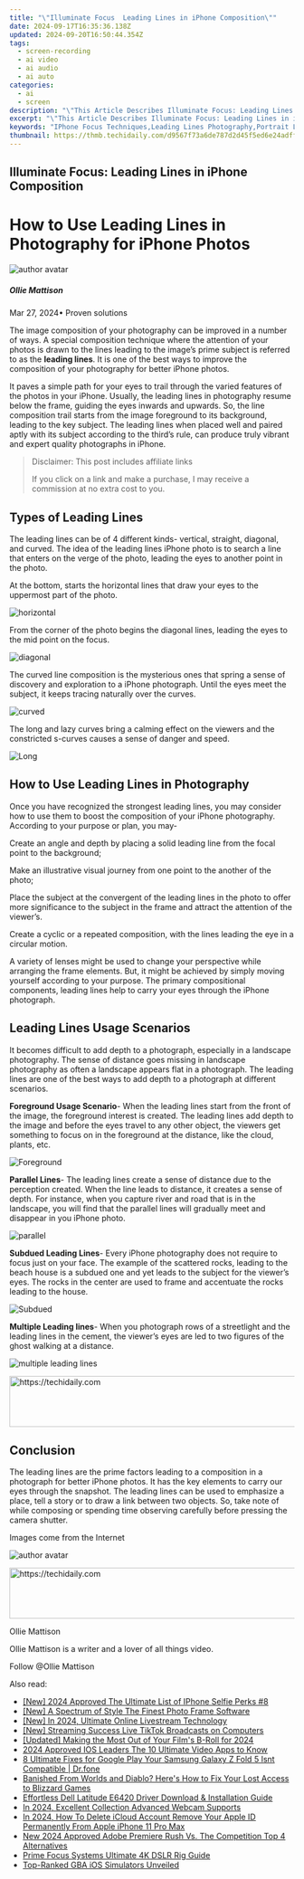 ```yaml
---
title: "\"Illuminate Focus  Leading Lines in iPhone Composition\""
date: 2024-09-17T16:35:36.138Z
updated: 2024-09-20T16:50:44.354Z
tags: 
  - screen-recording
  - ai video
  - ai audio
  - ai auto
categories: 
  - ai
  - screen
description: "\"This Article Describes Illuminate Focus: Leading Lines in iPhone Composition\""
excerpt: "\"This Article Describes Illuminate Focus: Leading Lines in iPhone Composition\""
keywords: "IPhone Focus Techniques,Leading Lines Photography,Portrait Lighting with Phone,Mobile Photography Basics,IPhone Sharp Focus Points,Creative Composition Tips,Photo Illumination Tricks"
thumbnail: https://thmb.techidaily.com/d9567f73a6de787d2d45f5ed6e24adff2914444a4a5e563757f01047c1bbc480.jpg
---
```


## Illuminate Focus: Leading Lines in iPhone Composition

# How to Use Leading Lines in Photography for iPhone Photos

![author avatar](https://images.wondershare.com/filmora/article-images/ollie-mattison.jpg)

##### Ollie Mattison

 Mar 27, 2024• Proven solutions

 The image composition of your photography can be improved in a number of ways. A special composition technique where the attention of your photos is drawn to the lines leading to the image’s prime subject is referred to as the **leading lines**. It is one of the best ways to improve the composition of your photography for better iPhone photos.

 It paves a simple path for your eyes to trail through the varied features of the photos in your iPhone. Usually, the leading lines in photography resume below the frame, guiding the eyes inwards and upwards. So, the line composition trail starts from the image foreground to its background, leading to the key subject. The leading lines when placed well and paired aptly with its subject according to the third’s rule, can produce truly vibrant and expert quality photographs in iPhone.

>  Disclaimer: This post includes affiliate links
>
>  If you click on a link and make a purchase, I may receive a commission at no extra cost to you.
>

## Types of Leading Lines

 The leading lines can be of 4 different kinds- vertical, straight, diagonal, and curved. The idea of the leading lines iPhone photo is to search a line that enters on the verge of the photo, leading the eyes to another point in the photo.

 At the bottom, starts the horizontal lines that draw your eyes to the uppermost part of the photo.

![horizontal](https://images.wondershare.com/filmora/horizontal-lines.jpg)

 From the corner of the photo begins the diagonal lines, leading the eyes to the mid point on the focus.

![diagonal](https://images.wondershare.com/filmora/diagonal-lines.jpg)

 The curved line composition is the mysterious ones that spring a sense of discovery and exploration to a iPhone photograph. Until the eyes meet the subject, it keeps tracing naturally over the curves.

![curved](https://images.wondershare.com/filmora/curved-lines.jpg)

 The long and lazy curves bring a calming effect on the viewers and the constricted s-curves causes a sense of danger and speed.

![Long](https://images.wondershare.com/filmora/Long-lines.jpg)

## How to Use Leading Lines in Photography

 Once you have recognized the strongest leading lines, you may consider how to use them to boost the composition of your iPhone photography. According to your purpose or plan, you may-

 Create an angle and depth by placing a solid leading line from the focal point to the background;

 Make an illustrative visual journey from one point to the another of the photo;

 Place the subject at the convergent of the leading lines in the photo to offer more significance to the subject in the frame and attract the attention of the viewer’s.

 Create a cyclic or a repeated composition, with the lines leading the eye in a circular motion.

 A variety of lenses might be used to change your perspective while arranging the frame elements. But, it might be achieved by simply moving yourself according to your purpose. The primary compositional components, leading lines help to carry your eyes through the iPhone photograph.

## Leading Lines Usage Scenarios

 It becomes difficult to add depth to a photograph, especially in a landscape photography. The sense of distance goes missing in landscape photography as often a landscape appears flat in a photograph. The leading lines are one of the best ways to add depth to a photograph at different scenarios.

**Foreground Usage Scenario**\- When the leading lines start from the front of the image, the foreground interest is created. The leading lines add depth to the image and before the eyes travel to any other object, the viewers get something to focus on in the foreground at the distance, like the cloud, plants, etc.

![Foreground](https://images.wondershare.com/filmora/Foreground.jpg)

**Parallel Lines**\- The leading lines create a sense of distance due to the perception created. When the line leads to distance, it creates a sense of depth. For instance, when you capture river and road that is in the landscape, you will find that the parallel lines will gradually meet and disappear in you iPhone photo.

![parallel](https://images.wondershare.com/filmora/parallel.jpg)

**Subdued Leading Lines**\- Every iPhone photography does not require to focus just on your face. The example of the scattered rocks, leading to the beach house is a subdued one and yet leads to the subject for the viewer’s eyes. The rocks in the center are used to frame and accentuate the rocks leading to the house.

![Subdued](https://images.wondershare.com/filmora/Subdued-Leading.jpg)

**Multiple Leading lines**\- When you photograph rows of a streetlight and the leading lines in the cement, the viewer’s eyes are led to two figures of the ghost walking at a distance.

![multiple leading lines](https://images.wondershare.com/filmora/multiple.jpg)

<!-- affiliate ads begin -->
<a href="https://aligracehair.sjv.io/c/5597632/1918703/19272" target="_top" id="1918703">
  <img src="//a.impactradius-go.com/display-ad/19272-1918703" border="0" alt="https://techidaily.com" width="728" height="90"/>
</a>
<img height="0" width="0" src="https://aligracehair.sjv.io/i/5597632/1918703/19272" style="position:absolute;visibility:hidden;" border="0" />
<!-- affiliate ads end -->

## Conclusion

 The leading lines are the prime factors leading to a composition in a photograph for better iPhone photos. It has the key elements to carry our eyes through the snapshot. The leading lines can be used to emphasize a place, tell a story or to draw a link between two objects. So, take note of while composing or spending time observing carefully before pressing the camera shutter.

 Images come from the Internet

![author avatar](https://images.wondershare.com/filmora/article-images/ollie-mattison.jpg)

<!-- affiliate ads begin -->
<a href="https://appsumo.8odi.net/c/5597632/2144274/7443" target="_top" id="2144274">
  <img src="//a.impactradius-go.com/display-ad/7443-2144274" border="0" alt="https://techidaily.com" width="600" height="90"/>
</a>
<img height="0" width="0" src="https://appsumo.8odi.net/i/5597632/2144274/7443" style="position:absolute;visibility:hidden;" border="0" />
<!-- affiliate ads end -->

Ollie Mattison

Ollie Mattison is a writer and a lover of all things video.

Follow @Ollie Mattison


<ins class="adsbygoogle"
     style="display:block"
     data-ad-format="autorelaxed"
     data-ad-client="ca-pub-7571918770474297"
     data-ad-slot="1223367746"></ins>



<ins class="adsbygoogle"
     style="display:block"
     data-ad-client="ca-pub-7571918770474297"
     data-ad-slot="8358498916"
     data-ad-format="auto"
     data-full-width-responsive="true"></ins>


<span class="atpl-alsoreadstyle">Also read:</span>
<div><ul>
<li><a href="https://article-knowledge.techidaily.com/new-2024-approved-the-ultimate-list-of-iphone-selfie-perks-8/"><u>[New] 2024 Approved The Ultimate List of IPhone Selfie Perks #8</u></a></li>
<li><a href="https://article-knowledge.techidaily.com/new-a-spectrum-of-style-the-finest-photo-frame-software/"><u>[New] A Spectrum of Style The Finest Photo Frame Software</u></a></li>
<li><a href="https://article-knowledge.techidaily.com/new-in-2024-ultimate-online-livestream-technology/"><u>[New] In 2024, Ultimate Online Livestream Technology</u></a></li>
<li><a href="https://tiktok-video-files.techidaily.com/new-streaming-success-live-tiktok-broadcasts-on-computers/"><u>[New] Streaming Success Live TikTok Broadcasts on Computers</u></a></li>
<li><a href="https://article-knowledge.techidaily.com/updated-making-the-most-out-of-your-films-b-roll-for-2024/"><u>[Updated] Making the Most Out of Your Film's B-Roll for 2024</u></a></li>
<li><a href="https://extra-approaches.techidaily.com/2024-approved-ios-leaders-the-10-ultimate-video-apps-to-know/"><u>2024 Approved IOS Leaders The 10 Ultimate Video Apps to Know</u></a></li>
<li><a href="https://howto.techidaily.com/8-ultimate-fixes-for-google-play-your-samsung-galaxy-z-fold-5-isnt-compatible-drfone-by-drfone-fix-android-problems-fix-android-problems/"><u>8 Ultimate Fixes for Google Play Your Samsung Galaxy Z Fold 5 Isnt Compatible | Dr.fone</u></a></li>
<li><a href="https://win-blog.techidaily.com/1722999305724-banished-from-worlds-and-diablo-heres-how-to-fix-your-lost-access-to-blizzard-games/"><u>Banished From Worlds and Diablo? Here's How to Fix Your Lost Access to Blizzard Games</u></a></li>
<li><a href="https://win-dash.techidaily.com/effortless-dell-latitude-e6420-driver-download-and-installation-guide/"><u>Effortless Dell Latitude E6420 Driver Download & Installation Guide</u></a></li>
<li><a href="https://some-techniques.techidaily.com/in-2024-excellent-collection-advanced-webcam-supports/"><u>In 2024, Excellent Collection Advanced Webcam Supports</u></a></li>
<li><a href="https://apple-account.techidaily.com/in-2024-how-to-delete-icloud-account-remove-your-apple-id-permanently-from-apple-iphone-11-pro-max-by-drfone-ios/"><u>In 2024, How To Delete iCloud Account Remove Your Apple ID Permanently From Apple iPhone 11 Pro Max</u></a></li>
<li><a href="https://smart-video-creator.techidaily.com/new-2024-approved-adobe-premiere-rush-vs-the-competition-top-4-alternatives/"><u>New 2024 Approved Adobe Premiere Rush Vs. The Competition Top 4 Alternatives</u></a></li>
<li><a href="https://article-knowledge.techidaily.com/prime-focus-systems-ultimate-4k-dslr-rig-guide/"><u>Prime Focus Systems Ultimate 4K DSLR Rig Guide</u></a></li>
<li><a href="https://games-able.techidaily.com/top-ranked-gba-ios-simulators-unveiled/"><u>Top-Ranked GBA iOS Simulators Unveiled</u></a></li>
</ul></div>

